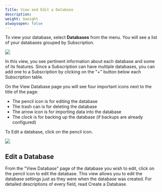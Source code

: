 ```yaml
---
Title: View and Edit a Database
description: 
weight: $weight
alwaysopen: false
---
```

To view your database, select **Databases** from the menu. You will see
a list of your databases grouped by Subscription.

![](/images/rv/databases_main.png?width=600&height=366)

In this view, you see pertinent information about each database and some
of its features. Since a Subscription can have multiple databases, you
can add one to a Subscription by clicking on the "+" button below each
Subscription table.

On the View Database page you will see four important icons next to the
title of the page:

-   The pencil icon is for editing the database
-   The trash can is for deleting the database
-   The arrow icon is for importing data into the database
-   The clock is for backing up the database (if backups are already
    configured)

To Edit a database, click on the pencil icon.

![](/images/rv/view_database2.png?width=600&height=338)

## Edit a Database

From the "View Database" page of the database you wish to edit, click on
the pencil icon to edit the database. This view allows you to edit the
database settings just as they were when the database was created. For
detailed descriptions of every field, read Create a Database.
